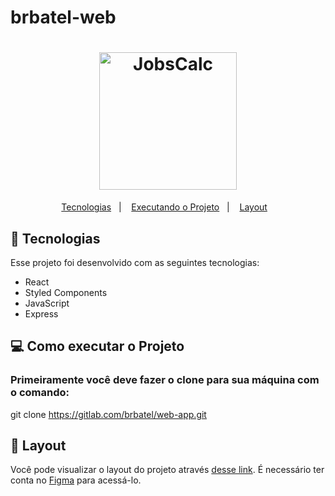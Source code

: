 # brbatel-web

<h1 align="center">
  <img alt="JobsCalc" title="BrBatel" src="https://user-images.githubusercontent.com/3511851/114927852-505aff80-9e08-11eb-9b30-a79927c35f4b.png" width="220px" />
</h1>

<p align="center">
  <a href="#-tecnologias">Tecnologias</a>&nbsp;&nbsp;&nbsp;|&nbsp;&nbsp;&nbsp;
  <a href="#-projeto">Executando o Projeto</a>&nbsp;&nbsp;&nbsp;|&nbsp;&nbsp;&nbsp;
  <a href="#-layout">Layout</a>&nbsp;&nbsp;&nbsp;
</p>

## 🚀 Tecnologias

Esse projeto foi desenvolvido com as seguintes tecnologias:

- React
- Styled Components
- JavaScript
- Express

## 💻 Como executar o Projeto

### Primeiramente você deve fazer o clone para sua máquina com o comando:

git clone https://gitlab.com/brbatel/web-app.git

## 🔖 Layout

Você pode visualizar o layout do projeto através [desse link](https://www.figma.com/file/PnRO6jB41rcWZtvBm4cibz/Br-Batel). É necessário ter conta no [Figma](https://figma.com) para acessá-lo.
